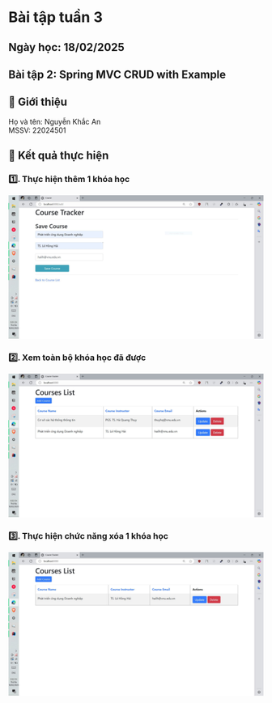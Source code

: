 # Bài tập tuần 3
## Ngày học: 18/02/2025
## Bài tập 2: Spring MVC CRUD with Example

## 📌 Giới thiệu
Họ và tên: Nguyễn Khắc An\
MSSV: 22024501

## 📌 Kết quả thực hiện
### 1️⃣. Thực hiện thêm 1 khóa học
![Alt text](Bai2_1.JPG)
### 2️⃣. Xem toàn bộ khóa học đã được 
![Alt text](Bai2_2.JPG)
### 3️⃣. Thực hiện chức năng xóa 1 khóa học
![Alt text](Bai2_3.JPG)
